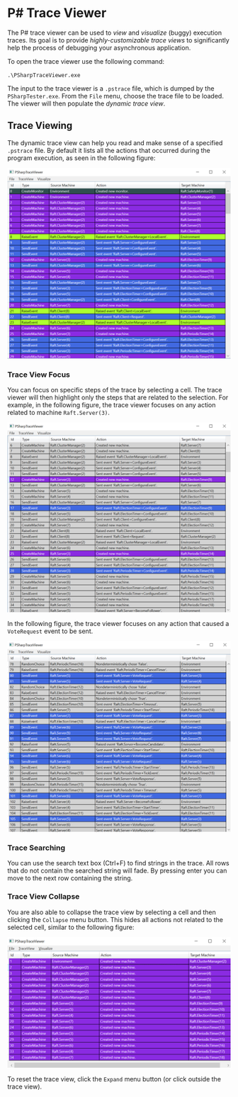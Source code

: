 P# Trace Viewer
===============
The P# trace viewer can be used to _view_ and _visualize_ (buggy) execution traces. Its goal is to provide _highly-customizable trace views_ to significantly help the process of debugging your asynchronous application.

To open the trace viewer use the following command:
```
.\PSharpTraceViewer.exe
```

The input to the trace viewer is a `.pstrace` file, which is dumped by the `PSharpTester.exe`. From the `File` menu, choose the trace file to be loaded. The viewer will then populate the _dynamic trace view_.

## Trace Viewing
The dynamic trace view can help you read and make sense of a specified `.pstrace` file. By default it lists all the actions that occurred during the program execution, as seen in the following figure:

![](../Images/TraceViewer/trace_viewer_0.png)

### Trace View Focus
You can focus on specific steps of the trace by selecting a cell. The trace viewer will then highlight only the steps that are related to the selection. For example, in the following figure, the trace viewer focuses on any action related to machine `Raft.Server(3)`.

![](../Images/TraceViewer/trace_viewer_1.png)

In the following figure, the trace viewer focuses on any action that caused a `VoteRequest` event to be sent.

![](../Images/TraceViewer/trace_viewer_2.png)

### Trace Searching
You can use the search text box (Ctrl+F) to find strings in the trace. All rows that do not contain the searched string will fade. By pressing enter you can move to the next row containing the string.

### Trace View Collapse
You are also able to collapse the trace view by selecting a cell and then clicking the `Collapse` menu button. This hides all actions not related to the selected cell, similar to the following figure:

![](../Images/TraceViewer/trace_viewer_3.png)

To reset the trace view, click the `Expand` menu button (or click outside the trace view).
